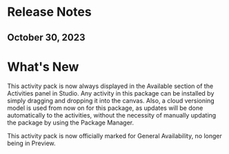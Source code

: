 ﻿# Release Notes


## October 30, 2023

# What's New

This activity pack is now always displayed in the Available section of the Activities panel in Studio. Any activity in this package can be installed by simply dragging and dropping it into the canvas. Also, a cloud versioning model is used from now on for this package, as updates will be done automatically to the activities, without the necessity of manually updating the package by using the Package Manager.

This activity pack is now officially marked for General Availability, no longer being in Preview.

